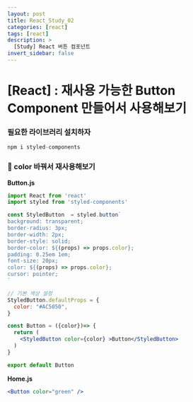 ```yaml
---
layout: post
title: React_Study_02
categories: [react]
tags: [react]
description: >
  [Study] React 버튼 컴포넌트
invert_sidebar: false
---
```

# [React] : 재사용 가능한 Button Component 만들어서 사용해보기

### 필요한 라이브러리 설치하자

```jsx
npm i styled-components
```

### 📜 color 바꿔서 재사용해보기

**Button.js**

```jsx
import React from 'react'
import styled from 'styled-components'

const StyledButton  = styled.button`
background: transparent;
border-radius: 3px;
border-width: 2px;
border-style: solid;
border-color: ${(props) => props.color};
padding: 0.25em 1em;
font-size: 20px;
color: ${(props) => props.color};
cursor: pointer;
`

// 기본 색상 설정
StyledButton.defaultProps = {
  color: "#AC5050",
}

const Button = ({color})=> {
  return (
    <StyledButton color={color} >Button</StyledButton>
  )
}

export default Button
```

**Home.js**

```jsx
<Button color="green" />
```